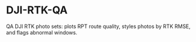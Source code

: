 # DJI-RTK-QA
QA DJI RTK photo sets: plots RPT route quality, styles photos by RTK RMSE, and flags abnormal windows.
